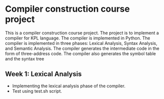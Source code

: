 # Compiler construction course project
This is a compiler construction course project. The project is to implement a compiler for KPL language. The compiler is implemented in Python. The compiler is implemented in three phases: Lexical Analysis, Syntax Analysis, and Semantic Analysis. The compiler generates the intermediate code in the form of three-address code. The compiler also generates the symbol table and the syntax tree
## Week 1: Lexical Analysis
- Implementing the lexical analysis phase of the compiler.
- Test using test.sh script.